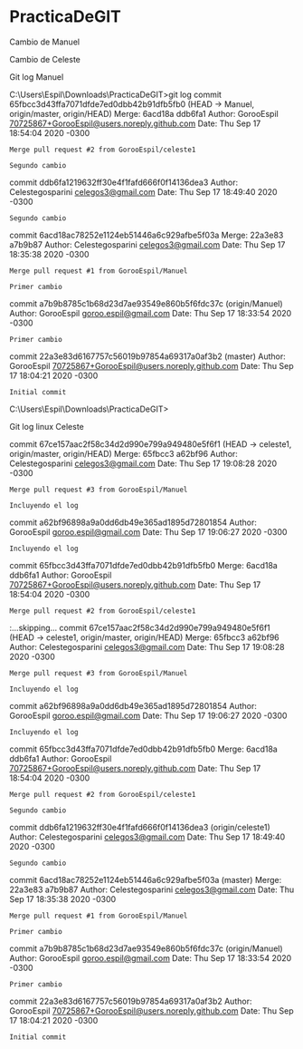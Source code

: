 # PracticaDeGIT

Cambio de Manuel

Cambio de Celeste

Git log Manuel

C:\Users\Espil\Downloads\PracticaDeGIT>git log
commit 65fbcc3d43ffa7071dfde7ed0dbb42b91dfb5fb0 (HEAD -> Manuel, origin/master, origin/HEAD)
Merge: 6acd18a ddb6fa1
Author: GorooEspil <70725867+GorooEspil@users.noreply.github.com>
Date:   Thu Sep 17 18:54:04 2020 -0300

    Merge pull request #2 from GorooEspil/celeste1

    Segundo cambio

commit ddb6fa1219632ff30e4f1fafd666f0f14136dea3
Author: Celestegosparini <celegos3@gmail.com>
Date:   Thu Sep 17 18:49:40 2020 -0300

    Segundo cambio

commit 6acd18ac78252e1124eb51446a6c929afbe5f03a
Merge: 22a3e83 a7b9b87
Author: Celestegosparini <celegos3@gmail.com>
Date:   Thu Sep 17 18:35:38 2020 -0300

    Merge pull request #1 from GorooEspil/Manuel

    Primer cambio

commit a7b9b8785c1b68d23d7ae93549e860b5f6fdc37c (origin/Manuel)
Author: GorooEspil <goroo.espil@gmail.com>
Date:   Thu Sep 17 18:33:54 2020 -0300

    Primer cambio

commit 22a3e83d6167757c56019b97854a69317a0af3b2 (master)
Author: GorooEspil <70725867+GorooEspil@users.noreply.github.com>
Date:   Thu Sep 17 18:04:21 2020 -0300

    Initial commit

C:\Users\Espil\Downloads\PracticaDeGIT>





Git log linux Celeste

commit 67ce157aac2f58c34d2d990e799a949480e5f6f1 (HEAD -> celeste1, origin/master, origin/HEAD)
Merge: 65fbcc3 a62bf96
Author: Celestegosparini <celegos3@gmail.com>
Date:   Thu Sep 17 19:08:28 2020 -0300

    Merge pull request #3 from GorooEspil/Manuel
    
    Incluyendo el log

commit a62bf96898a9a0dd6db49e365ad1895d72801854
Author: GorooEspil <goroo.espil@gmail.com>
Date:   Thu Sep 17 19:06:27 2020 -0300

    Incluyendo el log

commit 65fbcc3d43ffa7071dfde7ed0dbb42b91dfb5fb0
Merge: 6acd18a ddb6fa1
Author: GorooEspil <70725867+GorooEspil@users.noreply.github.com>
Date:   Thu Sep 17 18:54:04 2020 -0300

    Merge pull request #2 from GorooEspil/celeste1
    
:...skipping...
commit 67ce157aac2f58c34d2d990e799a949480e5f6f1 (HEAD -> celeste1, origin/master, origin/HEAD)
Merge: 65fbcc3 a62bf96
Author: Celestegosparini <celegos3@gmail.com>
Date:   Thu Sep 17 19:08:28 2020 -0300

    Merge pull request #3 from GorooEspil/Manuel
    
    Incluyendo el log

commit a62bf96898a9a0dd6db49e365ad1895d72801854
Author: GorooEspil <goroo.espil@gmail.com>
Date:   Thu Sep 17 19:06:27 2020 -0300

    Incluyendo el log

commit 65fbcc3d43ffa7071dfde7ed0dbb42b91dfb5fb0
Merge: 6acd18a ddb6fa1
Author: GorooEspil <70725867+GorooEspil@users.noreply.github.com>
Date:   Thu Sep 17 18:54:04 2020 -0300

    Merge pull request #2 from GorooEspil/celeste1
    
    Segundo cambio

commit ddb6fa1219632ff30e4f1fafd666f0f14136dea3 (origin/celeste1)
Author: Celestegosparini <celegos3@gmail.com>
Date:   Thu Sep 17 18:49:40 2020 -0300

    Segundo cambio

commit 6acd18ac78252e1124eb51446a6c929afbe5f03a (master)
Merge: 22a3e83 a7b9b87
Author: Celestegosparini <celegos3@gmail.com>
Date:   Thu Sep 17 18:35:38 2020 -0300

    Merge pull request #1 from GorooEspil/Manuel
    
    Primer cambio

commit a7b9b8785c1b68d23d7ae93549e860b5f6fdc37c (origin/Manuel)
Author: GorooEspil <goroo.espil@gmail.com>
Date:   Thu Sep 17 18:33:54 2020 -0300

    Primer cambio

commit 22a3e83d6167757c56019b97854a69317a0af3b2
Author: GorooEspil <70725867+GorooEspil@users.noreply.github.com>
Date:   Thu Sep 17 18:04:21 2020 -0300

    Initial commit

